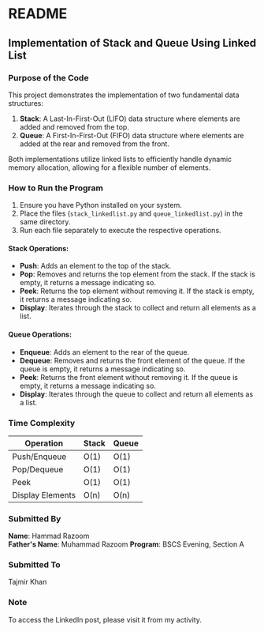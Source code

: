 # README

## Implementation of Stack and Queue Using Linked List

### Purpose of the Code
This project demonstrates the implementation of two fundamental data structures:
1. **Stack**: A Last-In-First-Out (LIFO) data structure where elements are added and removed from the top.
2. **Queue**: A First-In-First-Out (FIFO) data structure where elements are added at the rear and removed from the front.

Both implementations utilize linked lists to efficiently handle dynamic memory allocation, allowing for a flexible number of elements.

### How to Run the Program
1. Ensure you have Python installed on your system.
2. Place the files (`stack_linkedlist.py` and `queue_linkedlist.py`) in the same directory.
3. Run each file separately to execute the respective operations.

#### Stack Operations:
- **Push**: Adds an element to the top of the stack.
- **Pop**: Removes and returns the top element from the stack. If the stack is empty, it returns a message indicating so.
- **Peek**: Returns the top element without removing it. If the stack is empty, it returns a message indicating so.
- **Display**: Iterates through the stack to collect and return all elements as a list.

#### Queue Operations:
- **Enqueue**: Adds an element to the rear of the queue.
- **Dequeue**: Removes and returns the front element of the queue. If the queue is empty, it returns a message indicating so.
- **Peek**: Returns the front element without removing it. If the queue is empty, it returns a message indicating so.
- **Display**: Iterates through the queue to collect and return all elements as a list.

### Time Complexity
| Operation        | Stack | Queue |
|------------------|-------|-------|
| Push/Enqueue     | O(1)  | O(1)  |
| Pop/Dequeue      | O(1)  | O(1)  |
| Peek             | O(1)  | O(1)  |
| Display Elements | O(n)  | O(n)  |

### Submitted By
**Name**: Hammad Razoom  
**Father's Name**: Muhammad Razoom 
**Program**: BSCS Evening, Section A

### Submitted To
Tajmir Khan

### Note
To access the LinkedIn post, please visit it from my activity.

